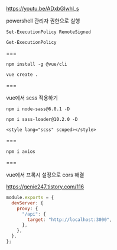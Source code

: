 https://youtu.be/ADxbGlwhl_s

powershell 관리자 권한으로 실행

```
Set-ExecutionPolicy RemoteSigned

Get-ExecutionPolicy
```

===

```
npm install -g @vue/cli

vue create .

```

===

vue에서 scss 적용하기

```
npm i node-sass@6.0.1 -D

npm i sass-loader@10.2.0 -D
```

```vue
<style lang="scss" scoped></style>
```

===

```
npm i axios
```

===

vue에서 프록시 설정으로 cors 해결

https://genie247.tistory.com/116

```javascript
module.exports = {
  devServer: {
    proxy: {
      "/api": {
        target: "http://localhost:3000",
      },
    },
  },
};
```
